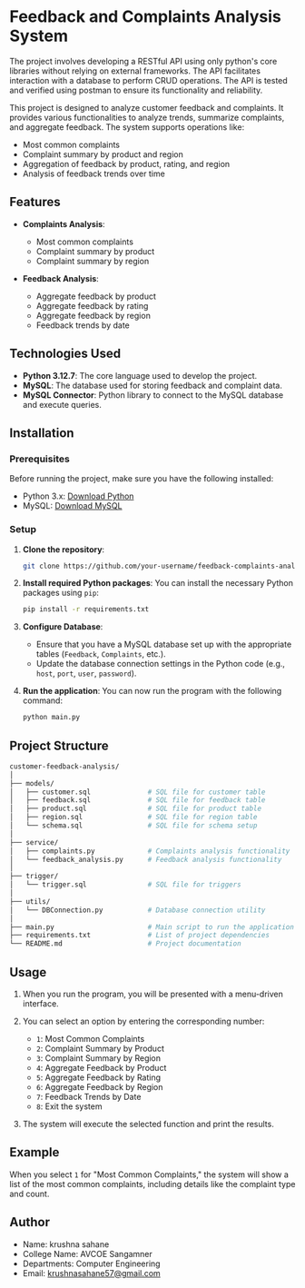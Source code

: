 # Feedback and Complaints Analysis System
The project involves developing a RESTful API using only python's core libraries without relying on external frameworks. The API facilitates
interaction with a database to perform CRUD operations. The API is tested and verified using postman to ensure its functionality and reliability.

This project is designed to analyze customer feedback and complaints. It provides various functionalities to analyze trends, summarize complaints, and aggregate feedback. The system supports operations like:
- Most common complaints
- Complaint summary by product and region
- Aggregation of feedback by product, rating, and region
- Analysis of feedback trends over time

## Features
- **Complaints Analysis**: 
  - Most common complaints
  - Complaint summary by product
  - Complaint summary by region

- **Feedback Analysis**:
  - Aggregate feedback by product
  - Aggregate feedback by rating
  - Aggregate feedback by region
  - Feedback trends by date

## Technologies Used
- **Python 3.12.7**: The core language used to develop the project.
- **MySQL**: The database used for storing feedback and complaint data.
- **MySQL Connector**: Python library to connect to the MySQL database and execute queries.

## Installation

### Prerequisites
Before running the project, make sure you have the following installed:
- Python 3.x: [Download Python](https://www.python.org/downloads/)
- MySQL: [Download MySQL](https://dev.mysql.com/downloads/installer/)

### Setup

1. **Clone the repository**:
   ```bash
   git clone https://github.com/your-username/feedback-complaints-analysis.git
   ```

2. **Install required Python packages**:
   You can install the necessary Python packages using `pip`:
   ```bash
   pip install -r requirements.txt
   ```

3. **Configure Database**:
   - Ensure that you have a MySQL database set up with the appropriate tables (`Feedback`, `Complaints`, etc.).
   - Update the database connection settings in the Python code (e.g., `host`, `port`, `user`, `password`).

4. **Run the application**:
   You can now run the program with the following command:
   ```bash
   python main.py
   ```
## Project Structure
```bash
customer-feedback-analysis/
│
├── models/
│   ├── customer.sql              # SQL file for customer table
│   ├── feedback.sql              # SQL file for feedback table
│   ├── product.sql               # SQL file for product table
│   ├── region.sql                # SQL file for region table
│   └── schema.sql                # SQL file for schema setup
│
├── service/
│   ├── complaints.py             # Complaints analysis functionality
│   └── feedback_analysis.py      # Feedback analysis functionality
│
├── trigger/
│   └── trigger.sql               # SQL file for triggers
│
├── utils/
│   └── DBConnection.py           # Database connection utility
│
├── main.py                       # Main script to run the application
├── requirements.txt              # List of project dependencies
└── README.md                     # Project documentation

```
## Usage

1. When you run the program, you will be presented with a menu-driven interface.
2. You can select an option by entering the corresponding number:
   - `1`: Most Common Complaints
   - `2`: Complaint Summary by Product
   - `3`: Complaint Summary by Region
   - `4`: Aggregate Feedback by Product
   - `5`: Aggregate Feedback by Rating
   - `6`: Aggregate Feedback by Region
   - `7`: Feedback Trends by Date
   - `8`: Exit the system

3. The system will execute the selected function and print the results.

## Example

When you select `1` for "Most Common Complaints," the system will show a list of the most common complaints, including details like the complaint type and count.


## Author
- Name: krushna sahane
- College Name: AVCOE Sangamner
- Departments: Computer Engineering
- Email: krushnasahane57@gmail.com
